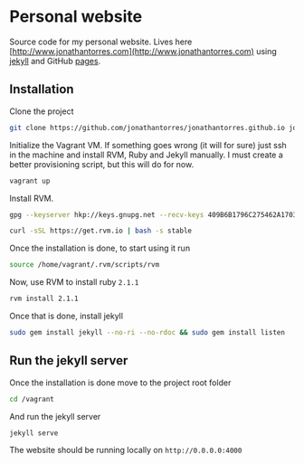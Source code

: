 # Personal website
Source code for my personal website. Lives here [http://www.jonathantorres.com](http://www.jonathantorres.com) using [jekyll](jekyllrb.com) and GitHub [pages](https://pages.github.com/).

## Installation
Clone the project
```bash
git clone https://github.com/jonathantorres/jonathantorres.github.io jonathantorres.com
```

Initialize the Vagrant VM. If something goes wrong (it will for sure) just ssh in the machine and install RVM, Ruby and Jekyll manually. I must create a better provisioning script, but this will do for now.
```bash
vagrant up
```

Install RVM.
```bash
gpg --keyserver hkp://keys.gnupg.net --recv-keys 409B6B1796C275462A1703113804BB82D39DC0E3
```
```bash
curl -sSL https://get.rvm.io | bash -s stable
```

Once the installation is done, to start using it run
```bash
source /home/vagrant/.rvm/scripts/rvm
```

Now, use RVM to install ruby `2.1.1`
```bash
rvm install 2.1.1
```

Once that is done, install jekyll
```bash
sudo gem install jekyll --no-ri --no-rdoc && sudo gem install listen
```

## Run the jekyll server
Once the installation is done move to the project root folder
```bash
cd /vagrant
```

And run the jekyll server
```bash
jekyll serve
```

The website should be running locally on `http://0.0.0.0:4000`
